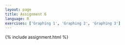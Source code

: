 ```yaml
---
layout: page
title: Assignment 6
language: R
exercises: ['Graphing 1', 'Graphing 2', 'Graphing 3']
---
```


{% include assignment.html %}
